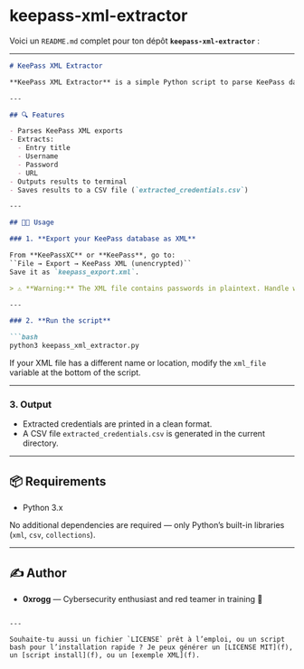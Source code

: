 # keepass-xml-extractor
Voici un `README.md` complet pour ton dépôt **`keepass-xml-extractor`** :

---

````markdown
# KeePass XML Extractor

**KeePass XML Extractor** is a simple Python script to parse KeePass database exports (in XML format) and extract credentials (titles, usernames, passwords, and URLs). It also saves the extracted data to a CSV file for easier analysis or reuse.

---

## 🔍 Features

- Parses KeePass XML exports
- Extracts:
  - Entry title
  - Username
  - Password
  - URL
- Outputs results to terminal
- Saves results to a CSV file (`extracted_credentials.csv`)

---

## 🧑‍💻 Usage

### 1. **Export your KeePass database as XML**

From **KeePassXC** or **KeePass**, go to:
``File → Export → KeePass XML (unencrypted)``  
Save it as `keepass_export.xml`.

> ⚠️ **Warning:** The XML file contains passwords in plaintext. Handle with care.

---

### 2. **Run the script**

```bash
python3 keepass_xml_extractor.py
````

If your XML file has a different name or location, modify the `xml_file` variable at the bottom of the script.

---

### 3. **Output**

* Extracted credentials are printed in a clean format.
* A CSV file `extracted_credentials.csv` is generated in the current directory.

---

## 📦 Requirements

* Python 3.x

No additional dependencies are required — only Python’s built-in libraries (`xml`, `csv`, `collections`).

---


## ✍️ Author

* **0xrogg** — Cybersecurity enthusiast and red teamer in training 🐙

```

---

Souhaite-tu aussi un fichier `LICENSE` prêt à l’emploi, ou un script bash pour l’installation rapide ? Je peux générer un [LICENSE MIT](f), un [script install](f), ou un [exemple XML](f).
```
